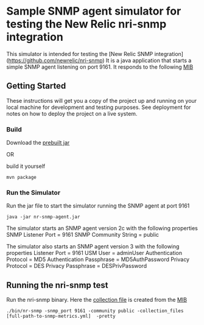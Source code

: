 # Sample SNMP agent simulator for testing the New Relic nri-snmp integration

This simulator is intended for testing the [New Relic SNMP integration] (https://github.com/newrelic/nri-snmp)
It is a java application that starts a simple SNMP agent listening on port 9161. It responds to the following [MIB](https://github.com/preddy-newrelic/snmp-agent-simulator/blob/master/NR-SNMP-MIB.txt)

## Getting Started

These instructions will get you a copy of the project up and running on your local machine for development and testing purposes. See deployment for notes on how to deploy the project on a live system.

### Build 

Download the [prebuilt jar](https://github.com/preddy-newrelic/snmp-agent-simulator/releases)

OR 

build it yourself

```
mvn package
```

### Run the Simulator

Run the jar file to start the simulator running the SNMP agent at port 9161

```
java -jar nr-snmp-agent.jar
```

The simulator starts an SNMP agent version 2c with the following properties
SNMP Listener Port = 9161
SNMP Community String = public

The simulator also starts an SNMP agent version 3 with the following properties
Listener Port = 9161
USM User = adminUser
Authentication Protocol = MD5
Authentication Passphrase = MD5AuthPassword
Privacy Protocol = DES
Privacy Passphrase = DESPrivPassword



## Running the nri-snmp test

Run the nri-snmp binary. Here the [collection file](https://github.com/newrelic/nri-snmp/blob/master/sample-metrics.yml) is created from the [MIB](https://github.com/preddy-newrelic/snmp-agent-simulator/blob/master/NR-SNMP-MIB.txt) 

```
./bin/nr-snmp -snmp_port 9161 -community public -collection_files [full-path-to-snmp-metrics.yml]  -pretty 
```


